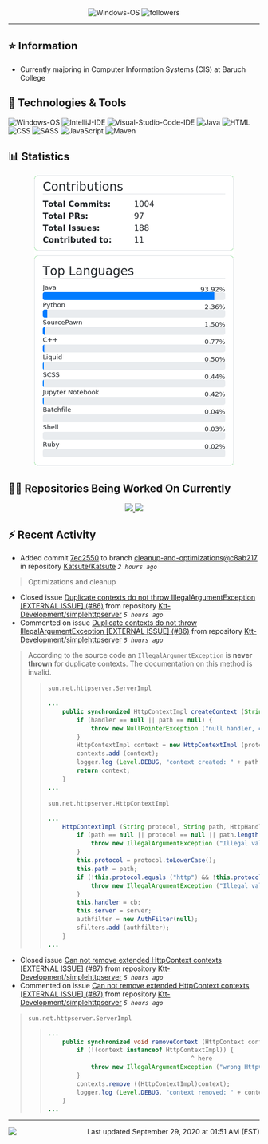 <div align="center">
    <img 
        src="https://img.shields.io/badge/OS-Windows-informational?style=for-the-badge&color=3278be"
        alt="Windows-OS">
    <img 
        src="https://img.shields.io/github/followers/katsute?color=3278be&style=for-the-badge"
        alt="followers">
</div>

<hr>

## ⭐ Information

 - Currently majoring in Computer Information Systems (CIS) at Baruch College

## 🔧 Technologies & Tools

<img 
    src="https://img.shields.io/badge/OS-Windows-informational?style=flat-square&color=3278be"
    alt="Windows-OS">
<img 
    src="https://img.shields.io/badge/Editor-IntelliJ_IDEA-informational?style=flat-square&logo=intellij-idea&logoColor=white&color=3278be"
    alt="IntelliJ-IDE">
<img 
    src="https://img.shields.io/badge/Editor-Visual_Studio_Code-informational?style=flat-square&logo=Visual-Studio-Code&logoColor=white&color=3278be"
    alt="Visual-Studio-Code-IDE">
<img 
    src="https://img.shields.io/badge/Code-Java-informational?style=flat-square&logo=java&logoColor=white&color=3278be"
    alt="Java">
<img 
    src="https://img.shields.io/badge/Code-HTML-informational?style=flat-square&logo=html5&logoColor=white&color=3278be"
    alt="HTML">
<img 
    src="https://img.shields.io/badge/Code-CSS-informational?style=flat-square&logo=css-wizardry&logoColor=white&color=3278be"
    alt="CSS">
<img 
    src="https://img.shields.io/badge/Code-SASS-informational?style=flat-square&logo=sass&logoColor=white&color=3278be"
    alt="SASS">
<img 
    src="https://img.shields.io/badge/Code-JavaScript-informational?style=flat-square&logo=javascript&logoColor=white&color=3278be"
    alt="JavaScript">
<img 
    src="https://img.shields.io/badge/Tools-Maven-informational?style=flat-square&logo=apache-maven&logoColor=white&color=3278be"
    alt="Maven">

## 📊 Statistics
<div align="center">
    <a href="https://github.com/Katsute/Katsute/">
        <img src="https://github.com/Katsute/Katsute/blob/master/contributions.png">
    </a>
    <a href="https://github.com/Katsute/Katsute/">
        <img src="https://github.com/Katsute/Katsute/blob/master/languages.png">
    </a>
</div>

## 👨‍💻 Repositories Being Worked On Currently
<div align="center">
    <a href="https://github.com/Ktt-Development/ktt-development.github.io">
        <img
            src="https://github-readme-stats.vercel.app/api/pin/?username=ktt-development&repo=ktt-development.github.io&show_owner=true&title_color=3278be&text_color=202020">
    </a>
    <a href="https://github.com/Ktt-Development/rexedia">
        <img
            src="https://github-readme-stats.vercel.app/api/pin/?username=Ktt-Development&repo=rexedia&show_owner=true&title_color=3278be&text_color=202020">
    </a>
</div>

## ⚡ Recent Activity

 - Added commit [7ec2550](https://github.com/Katsute/Katsute/commit/7ec255025bc9a3601e7653ca356cdbea6f76a9d2) to branch [cleanup-and-optimizations@c8ab217](https://github.com/Katsute/Katsute/tree/cleanup-and-optimizations@c8ab217) in repository [Katsute/Katsute](https://github.com/Katsute/Katsute)  *`2 hours ago`*
  > Optimizations and cleanup
 - Closed issue [Duplicate contexts do not throw IllegalArgumentException [EXTERNAL ISSUE] (#86)](https://github.com/Ktt-Development/simplehttpserver/issues/86) from repository [Ktt-Development/simplehttpserver](https://github.com/Ktt-Development/simplehttpserver)  *`5 hours ago`*
 - Commented on issue [Duplicate contexts do not throw IllegalArgumentException [EXTERNAL ISSUE] (#86)](https://github.com/Ktt-Development/simplehttpserver/issues/86#issuecomment-700357752) from repository [Ktt-Development/simplehttpserver](https://github.com/Ktt-Development/simplehttpserver)  *`5 hours ago`*
  > According to the source code an `IllegalArgumentException` is **never thrown** for duplicate contexts. The documentation on this method is invalid.
  >  > `sun.net.httpserver.ServerImpl`
  >  > ```java
  >  > ...
  >  >     public synchronized HttpContextImpl createContext (String path, HttpHandler handler) {
  >  >         if (handler == null || path == null) {
  >  >             throw new NullPointerException ("null handler, or path parameter");
  >  >         }
  >  >         HttpContextImpl context = new HttpContextImpl (protocol, path, handler, this);
  >  >         contexts.add (context);
  >  >         logger.log (Level.DEBUG, "context created: " + path);
  >  >         return context;
  >  >     }
  >  > ...
  >  > ```
  >  > `sun.net.httpserver.HttpContextImpl`
  >  > ```java
  >  > ...
  >  >     HttpContextImpl (String protocol, String path, HttpHandler cb, ServerImpl server) {
  >  >         if (path == null || protocol == null || path.length() < 1 || path.charAt(0) != '/') {
  >  >             throw new IllegalArgumentException ("Illegal value for path or protocol");
  >  >         }
  >  >         this.protocol = protocol.toLowerCase();
  >  >         this.path = path;
  >  >         if (!this.protocol.equals ("http") && !this.protocol.equals ("https")) {
  >  >             throw new IllegalArgumentException ("Illegal value for protocol");
  >  >         }
  >  >         this.handler = cb;
  >  >         this.server = server;
  >  >         authfilter = new AuthFilter(null);
  >  >         sfilters.add (authfilter);
  >  >     }
  >  > ...
  >  > ```
 - Closed issue [Can not remove extended HttpContext contexts [EXTERNAL ISSUE] (#87)](https://github.com/Ktt-Development/simplehttpserver/issues/87) from repository [Ktt-Development/simplehttpserver](https://github.com/Ktt-Development/simplehttpserver)  *`5 hours ago`*
 - Commented on issue [Can not remove extended HttpContext contexts [EXTERNAL ISSUE] (#87)](https://github.com/Ktt-Development/simplehttpserver/issues/87#issuecomment-700356595) from repository [Ktt-Development/simplehttpserver](https://github.com/Ktt-Development/simplehttpserver)  *`5 hours ago`*
  > `sun.net.httpserver.ServerImpl`
  >  > ```java
  >  > ...
  >  >     public synchronized void removeContext (HttpContext context) throws IllegalArgumentException {
  >  >         if (!(context instanceof HttpContextImpl)) {
  >  >                                         ^ here
  >  >             throw new IllegalArgumentException ("wrong HttpContext type");
  >  >         }
  >  >         contexts.remove ((HttpContextImpl)context);
  >  >         logger.log (Level.DEBUG, "context removed: " + context.getPath());
  >  >     }
  >  > ...
  >  > ```

---
<img align="left" src="https://github.com/Katsute/Katsute/workflows/Update%20README.md/badge.svg"><p align="right">Last updated September 29, 2020 at 01:51 AM (EST)</p>

